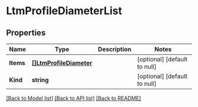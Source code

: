 # LtmProfileDiameterList

## Properties
Name | Type | Description | Notes
------------ | ------------- | ------------- | -------------
**Items** | [**[]LtmProfileDiameter**](ltm_profile_diameter.md) |  | [optional] [default to null]
**Kind** | **string** |  | [optional] [default to null]

[[Back to Model list]](../README.md#documentation-for-models) [[Back to API list]](../README.md#documentation-for-api-endpoints) [[Back to README]](../README.md)


